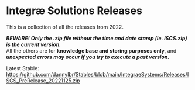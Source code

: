 # Integræ Solutions Releases

This is a collection of all the releases from 2022.  
  
***BEWARE! Only the .zip file without the time and date stamp (ie. ISCS.zip) is the current version.***  
All the others are for **knowledge base and storing purposes only**, and ***unexpected errors may occur if you try to execute a past version.***

Latest Stable: https://github.com/dannylbr/Stables/blob/main/IntegraeSystems/Releases/ISCS_PreRelease_20221125.zip
